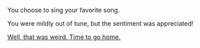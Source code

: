 You choose to sing your favorite song.

You were mildly out of tune, but the sentiment was appreciated!

[Well, that was weird. Time to go home.](../home/home.md)
